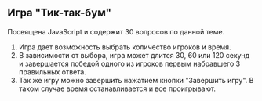## Игра "Тик-так-бум"

Посвящена JavaScript и содержит 30 вопросов по данной теме.

1. Игра дает возможность выбрать количество игроков и время.
2. В зависимости от выбора, игра может длится 30, 60 или 120 секунд и завершается победой одного из игроков первым набравшего 3 правильных ответа. 
3. Так же игру можно завершить нажатием кнопки "Завершить игру". В таком случае время останавливается и все проигрывают.

